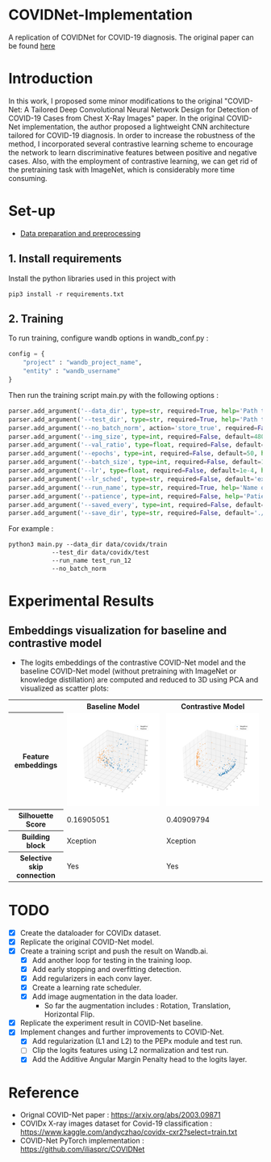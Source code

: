 # COVIDNet-Implementation
A replication of COVIDNet for COVID-19 diagnosis.
The original paper can be found [here](https://arxiv.org/abs/2003.09871)

# Introduction
In this work, I proposed some minor modifications to the original "COVID-Net: A Tailored Deep Convolutional Neural
Network Design for Detection of COVID-19 Cases from Chest X-Ray Images" paper. In the original COVID-Net
implementation, the author proposed a lightweight CNN architecture tailored for COVID-19 diagnosis. In order to
increase the robustness of the method, I incorporated several contrastive learning scheme to encourage the network
to learn discriminative features between positive and negative cases. Also, with the employment of contrastive learning,
we can get rid of the pretraining task with ImageNet, which is considerably more time consuming.

# Set-up

- [Data preparation and preprocessing](https://github.com/hieubkvn123/COVIDNet-Implementation/tree/main/data)

## 1. Install requirements
Install the python libraries used in this project with
```
pip3 install -r requirements.txt
```

## 2. Training
To run training, configure wandb options in wandb\_conf.py :
```python
config = {
    "project" : "wandb_project_name",
    "entity" : "wandb_username"
}
```

Then run the training script main.py with the following options :
```python
parser.add_argument('--data_dir', type=str, required=True, help='Path to the dataset folder with sub-folders for each class')
parser.add_argument('--test_dir', type=str, required=True, help='Path to the testing dataset folder with sub-folders for each class')
parser.add_argument('--no_batch_norm', action='store_true', required=False, help='Whether to apply batch normalization on Pepx modules')
parser.add_argument('--img_size', type=int, required=False, default=480, help='Default image size of the dataset')
parser.add_argument('--val_ratio', type=float, required=False, default=0.2, help='Ratio of data for validation')
parser.add_argument('--epochs', type=int, required=False, default=50, help='Number of training iterations')
parser.add_argument('--batch_size', type=int, required=False, default=16, help='Number of instances per batch')
parser.add_argument('--lr', type=float, required=False, default=1e-4, help='Learning rate')
parser.add_argument('--lr_sched', type=str, required=False, default='exp', choices=['exp', 'lin'], help='Types of learning rate scheduler. "exp" for exponential decay, "lin" for linear decay')
parser.add_argument('--run_name', type=str, required=True, help='Name of the wandb run')
parser.add_argument('--patience', type=int, required=False, help='Patience for early stopping')
parser.add_argument('--saved_every', type=int, required=False, default=5, help='Number of steps to save model weights once every time')
parser.add_argument('--save_dir', type=str, required=False, default='./checkpoints', help='Name of checkpoint folder')
```

For example :
```
python3 main.py --data_dir data/covidx/train 
			--test_dir data/covidx/test 
			--run_name test_run_12 
			--no_batch_norm
```

# Experimental Results
## Embeddings visualization for baseline and contrastive model
- The logits embeddings of the contrastive COVID-Net model and the baseline COVID-Net model (without pretraining with 
ImageNet or knowledge distillation) are computed and reduced to 3D using PCA and visualized as scatter plots:
<table>
<tr>
<th></th>
<th>Baseline Model</th>
<th>Contrastive Model</th>
</tr>

<tr>
<th>Feature embeddings</th>
<td>
<img src="media/embedding_baseline_model.png?2"/>
</td>
<td>
<img src="media/embedding_contrastive_model.png"/>
</td>
</tr>

<tr>
<th>Silhouette Score</th>
<td>0.16905051</td>
<td>0.40909794</td>
</tr>

<tr>
<th>Building block</td>
<td>Xception</td>
<td>Xception</td>
</tr>

<tr>
<th>Selective skip connection</th>
<td>Yes</td>
<td>Yes</td>
</table>


# TODO
- [x] Create the dataloader for COVIDx dataset.
- [x] Replicate the original COVID-Net model.
- [x] Create a training script and push the result on Wandb.ai.
	- [x] Add another loop for testing in the training loop.
	- [x] Add early stopping and overfitting detection.
	- [x] Add regularizers in each conv layer.
	- [x] Create a learning rate scheduler.
	- [x] Add image augmentation in the data loader.
		- So far the augmentation includes : Rotation, Translation, Horizontal Flip.
- [x] Replicate the experiment result in COVID-Net baseline.
- [x] Implement changes and further improvements to COVID-Net.
	- [x] Add regularization (L1 and L2) to the PEPx module and test run.
	- [ ] Clip the logits features using L2 normalization and test run.
	- [x] Add the Additive Angular Margin Penalty head to the logits layer.

# Reference
- Orignal COVID-Net paper : https://arxiv.org/abs/2003.09871
- COVIDx X-ray images dataset for Covid-19 classification : https://www.kaggle.com/andyczhao/covidx-cxr2?select=train.txt
- COVID-Net PyTorch implementation : https://github.com/iliasprc/COVIDNet
